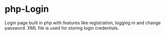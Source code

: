 # php-Login
Login page built in php with features like registration, logging in and change password. 
XML file is used for storing login credentials.
